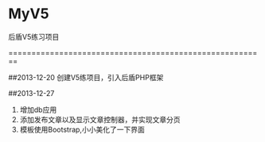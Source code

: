 MyV5
====

后盾V5练习项目

========================================================

##2013-12-20
创建V5练项目，引入后盾PHP框架

##2013-12-27
1. 增加db应用
2. 添加发布文章以及显示文章控制器，并实现文章分页
3. 模板使用Bootstrap,小小美化了一下界面
